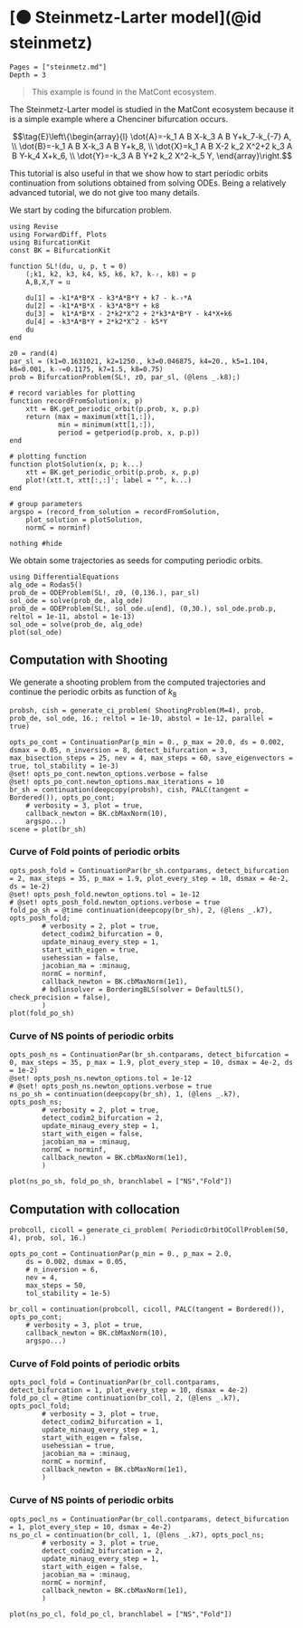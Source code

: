 # [🟠 Steinmetz-Larter model](@id steinmetz)

```@contents
Pages = ["steinmetz.md"]
Depth = 3
```

> This example is found in the MatCont ecosystem.

The Steinmetz-Larter model is studied in the MatCont ecosystem because it is a simple example where a Chenciner bifurcation occurs.

$$\tag{E}\left\{\begin{array}{l}
\dot{A}=-k_1 A B X-k_3 A B Y+k_7-k_{-7} A, \\
\dot{B}=-k_1 A B X-k_3 A B Y+k_8, \\
\dot{X}=k_1 A B X-2 k_2 X^2+2 k_3 A B Y-k_4 X+k_6, \\
\dot{Y}=-k_3 A B Y+2 k_2 X^2-k_5 Y,
\end{array}\right.$$

This tutorial is also useful in that we show how to start periodic orbits continuation from solutions obtained from solving ODEs. Being a relatively advanced tutorial, we do not give too many details.

We start by coding the bifurcation problem.

```@example STEINMETZ
using Revise
using ForwardDiff, Plots
using BifurcationKit
const BK = BifurcationKit

function SL!(du, u, p, t = 0)
	(;k1, k2, k3, k4, k5, k6, k7, k₋₇, k8) = p
	A,B,X,Y = u

	du[1] = -k1*A*B*X - k3*A*B*Y + k7 - k₋₇*A
	du[2] = -k1*A*B*X - k3*A*B*Y + k8
	du[3] =  k1*A*B*X - 2*k2*X^2 + 2*k3*A*B*Y - k4*X+k6
	du[4] = -k3*A*B*Y + 2*k2*X^2 - k5*Y
	du
end

z0 = rand(4)
par_sl = (k1=0.1631021, k2=1250., k3=0.046875, k4=20., k5=1.104, k6=0.001, k₋₇=0.1175, k7=1.5, k8=0.75)
prob = BifurcationProblem(SL!, z0, par_sl, (@lens _.k8);)

# record variables for plotting
function recordFromSolution(x, p) 
	xtt = BK.get_periodic_orbit(p.prob, x, p.p)
	return (max = maximum(xtt[1,:]),
			min = minimum(xtt[1,:]),
			period = getperiod(p.prob, x, p.p))
end

# plotting function
function plotSolution(x, p; k...)
	xtt = BK.get_periodic_orbit(p.prob, x, p.p)
	plot!(xtt.t, xtt[:,:]'; label = "", k...)
end

# group parameters
argspo = (record_from_solution = recordFromSolution,
	plot_solution = plotSolution,
	normC = norminf)

nothing #hide
```

We obtain some trajectories as seeds for computing periodic orbits.

```@example STEINMETZ
using DifferentialEquations
alg_ode = Rodas5()
prob_de = ODEProblem(SL!, z0, (0,136.), par_sl)
sol_ode = solve(prob_de, alg_ode)
prob_de = ODEProblem(SL!, sol_ode.u[end], (0,30.), sol_ode.prob.p, reltol = 1e-11, abstol = 1e-13)
sol_ode = solve(prob_de, alg_ode)
plot(sol_ode)
```

## Computation with Shooting
We generate a shooting problem from the computed trajectories and continue the periodic orbits as function of $k_8$

```@example STEINMETZ
probsh, cish = generate_ci_problem( ShootingProblem(M=4), prob, prob_de, sol_ode, 16.; reltol = 1e-10, abstol = 1e-12, parallel = true)

opts_po_cont = ContinuationPar(p_min = 0., p_max = 20.0, ds = 0.002, dsmax = 0.05, n_inversion = 8, detect_bifurcation = 3, max_bisection_steps = 25, nev = 4, max_steps = 60, save_eigenvectors = true, tol_stability = 1e-3)
@set! opts_po_cont.newton_options.verbose = false
@set! opts_po_cont.newton_options.max_iterations = 10
br_sh = continuation(deepcopy(probsh), cish, PALC(tangent = Bordered()), opts_po_cont;
	# verbosity = 3, plot = true,
	callback_newton = BK.cbMaxNorm(10),
	argspo...)
scene = plot(br_sh)
```

### Curve of Fold points of periodic orbits

```@example STEINMETZ
opts_posh_fold = ContinuationPar(br_sh.contparams, detect_bifurcation = 2, max_steps = 35, p_max = 1.9, plot_every_step = 10, dsmax = 4e-2, ds = 1e-2)
@set! opts_posh_fold.newton_options.tol = 1e-12
# @set! opts_posh_fold.newton_options.verbose = true
fold_po_sh = @time continuation(deepcopy(br_sh), 2, (@lens _.k7), opts_posh_fold;
		# verbosity = 2, plot = true,
		detect_codim2_bifurcation = 0,
		update_minaug_every_step = 1,
		start_with_eigen = true,
		usehessian = false,
		jacobian_ma = :minaug,
		normC = norminf,
		callback_newton = BK.cbMaxNorm(1e1),
		# bdlinsolver = BorderingBLS(solver = DefaultLS(), check_precision = false),
		)
plot(fold_po_sh)
```

### Curve of NS points of periodic orbits
```@example STEINMETZ
opts_posh_ns = ContinuationPar(br_sh.contparams, detect_bifurcation = 0, max_steps = 35, p_max = 1.9, plot_every_step = 10, dsmax = 4e-2, ds = 1e-2)
@set! opts_posh_ns.newton_options.tol = 1e-12
# @set! opts_posh_ns.newton_options.verbose = true
ns_po_sh = continuation(deepcopy(br_sh), 1, (@lens _.k7), opts_posh_ns;
		# verbosity = 2, plot = true,
		detect_codim2_bifurcation = 2,
		update_minaug_every_step = 1,
		start_with_eigen = false,
		jacobian_ma = :minaug,
		normC = norminf,
		callback_newton = BK.cbMaxNorm(1e1),
		)
```

```@example STEINMETZ
plot(ns_po_sh, fold_po_sh, branchlabel = ["NS","Fold"])
```

## Computation with collocation

```@example STEINMETZ
probcoll, cicoll = generate_ci_problem( PeriodicOrbitOCollProblem(50, 4), prob, sol, 16.)

opts_po_cont = ContinuationPar(p_min = 0., p_max = 2.0, 
	ds = 0.002, dsmax = 0.05, 
	# n_inversion = 6,
	nev = 4,
	max_steps = 50, 
	tol_stability = 1e-5)

br_coll = continuation(probcoll, cicoll, PALC(tangent = Bordered()), opts_po_cont;
    # verbosity = 3, plot = true,
    callback_newton = BK.cbMaxNorm(10),
    argspo...)
```

### Curve of Fold points of periodic orbits

```@example STEINMETZ
opts_pocl_fold = ContinuationPar(br_coll.contparams, detect_bifurcation = 1, plot_every_step = 10, dsmax = 4e-2)
fold_po_cl = @time continuation(br_coll, 2, (@lens _.k7), opts_pocl_fold;
        # verbosity = 3, plot = true,
        detect_codim2_bifurcation = 1,
        update_minaug_every_step = 1,
        start_with_eigen = false,
        usehessian = true,
        jacobian_ma = :minaug,
        normC = norminf,
        callback_newton = BK.cbMaxNorm(1e1),
        )
```

### Curve of NS points of periodic orbits

```@example STEINMETZ
opts_pocl_ns = ContinuationPar(br_coll.contparams, detect_bifurcation = 1, plot_every_step = 10, dsmax = 4e-2)
ns_po_cl = continuation(br_coll, 1, (@lens _.k7), opts_pocl_ns;
        # verbosity = 3, plot = true,
        detect_codim2_bifurcation = 2,
        update_minaug_every_step = 1,
        start_with_eigen = false,
        jacobian_ma = :minaug,
        normC = norminf,
        callback_newton = BK.cbMaxNorm(1e1),
        )
```

```@example STEINMETZ
plot(ns_po_cl, fold_po_cl, branchlabel = ["NS","Fold"])
```